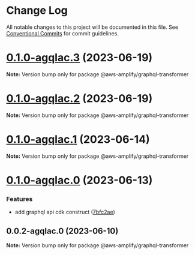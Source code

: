 # Change Log

All notable changes to this project will be documented in this file.
See [Conventional Commits](https://conventionalcommits.org) for commit guidelines.

# [0.1.0-agqlac.3](https://github.com/aws-amplify/amplify-category-api/compare/@aws-amplify/graphql-transformer@0.1.0-agqlac.2...@aws-amplify/graphql-transformer@0.1.0-agqlac.3) (2023-06-19)

**Note:** Version bump only for package @aws-amplify/graphql-transformer





# [0.1.0-agqlac.2](https://github.com/aws-amplify/amplify-category-api/compare/@aws-amplify/graphql-transformer@0.1.0-agqlac.1...@aws-amplify/graphql-transformer@0.1.0-agqlac.2) (2023-06-19)

**Note:** Version bump only for package @aws-amplify/graphql-transformer

# [0.1.0-agqlac.1](https://github.com/aws-amplify/amplify-category-api/compare/@aws-amplify/graphql-transformer@0.1.0-agqlac.0...@aws-amplify/graphql-transformer@0.1.0-agqlac.1) (2023-06-14)

**Note:** Version bump only for package @aws-amplify/graphql-transformer

# [0.1.0-agqlac.0](https://github.com/aws-amplify/amplify-category-api/compare/@aws-amplify/graphql-transformer@0.0.2-agqlac.0...@aws-amplify/graphql-transformer@0.1.0-agqlac.0) (2023-06-13)

### Features

- add graphql api cdk construct ([7bfc2ae](https://github.com/aws-amplify/amplify-category-api/commit/7bfc2aef04bd1eb352a8f067ea0bd7162c88c25e))

## 0.0.2-agqlac.0 (2023-06-10)

**Note:** Version bump only for package @aws-amplify/graphql-transformer
